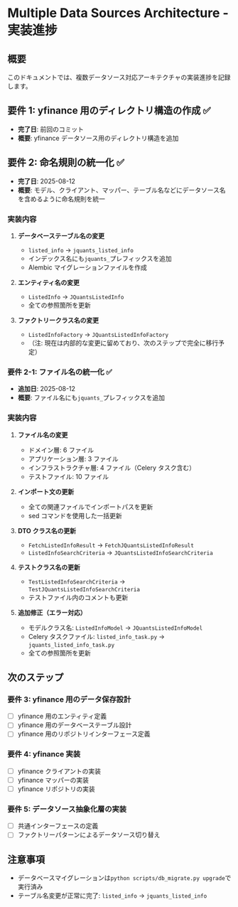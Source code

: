 # Multiple Data Sources Architecture - 実装進捗

## 概要
このドキュメントでは、複数データソース対応アーキテクチャの実装進捗を記録します。

## 要件 1: yfinance 用のディレクトリ構造の作成 ✅
- **完了日**: 前回のコミット
- **概要**: yfinance データソース用のディレクトリ構造を追加

## 要件 2: 命名規則の統一化 ✅
- **完了日**: 2025-08-12
- **概要**: モデル、クライアント、マッパー、テーブル名などにデータソース名を含めるように命名規則を統一

### 実装内容
1. **データベーステーブル名の変更**
   - `listed_info` → `jquants_listed_info`
   - インデックス名にも`jquants_`プレフィックスを追加
   - Alembic マイグレーションファイルを作成

2. **エンティティ名の変更**
   - `ListedInfo` → `JQuantsListedInfo`
   - 全ての参照箇所を更新

3. **ファクトリークラス名の変更**
   - `ListedInfoFactory` → `JQuantsListedInfoFactory`
   - （注: 現在は内部的な変更に留めており、次のステップで完全に移行予定）

### 要件 2-1: ファイル名の統一化 ✅
- **追加日**: 2025-08-12
- **概要**: ファイル名にも`jquants_`プレフィックスを追加

### 実装内容
1. **ファイル名の変更**
   - ドメイン層: 6 ファイル
   - アプリケーション層: 3 ファイル
   - インフラストラクチャ層: 4 ファイル（Celery タスク含む）
   - テストファイル: 10 ファイル

2. **インポート文の更新**
   - 全ての関連ファイルでインポートパスを更新
   - sed コマンドを使用した一括更新

3. **DTO クラス名の更新**
   - `FetchListedInfoResult` → `FetchJQuantsListedInfoResult`
   - `ListedInfoSearchCriteria` → `JQuantsListedInfoSearchCriteria`

4. **テストクラス名の更新**
   - `TestListedInfoSearchCriteria` → `TestJQuantsListedInfoSearchCriteria`
   - テストファイル内のコメントも更新

5. **追加修正（エラー対応）**
   - モデルクラス名: `ListedInfoModel` → `JQuantsListedInfoModel`
   - Celery タスクファイル: `listed_info_task.py` → `jquants_listed_info_task.py`
   - 全ての参照箇所を更新

## 次のステップ

### 要件 3: yfinance 用のデータ保存設計
- [ ] yfinance 用のエンティティ定義
- [ ] yfinance 用のデータベーステーブル設計
- [ ] yfinance 用のリポジトリインターフェース定義

### 要件 4: yfinance 実装
- [ ] yfinance クライアントの実装
- [ ] yfinance マッパーの実装
- [ ] yfinance リポジトリの実装

### 要件 5: データソース抽象化層の実装
- [ ] 共通インターフェースの定義
- [ ] ファクトリーパターンによるデータソース切り替え

## 注意事項
- データベースマイグレーションは`python scripts/db_migrate.py upgrade`で実行済み
- テーブル名変更が正常に完了: `listed_info` → `jquants_listed_info`